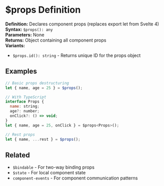 # $props Definition

**Definition:** Declares component props (replaces export let from
Svelte 4)  
**Syntax:** `$props(): any`  
**Parameters:** None  
**Returns:** Object containing all component props  
**Variants:**

- `$props.id(): string` - Returns unique ID for the props object

## Examples

```js
// Basic props destructuring
let { name, age = 25 } = $props();

// With TypeScript
interface Props {
  name: string;
  age?: number;
  onClick?: () => void;
}
let { name, age = 25, onClick } = $props<Props>();

// Rest props
let { name, ...rest } = $props();
```

## Related

- `$bindable` - For two-way binding props
- `$state` - For local component state
- `component-events` - For component communication patterns
